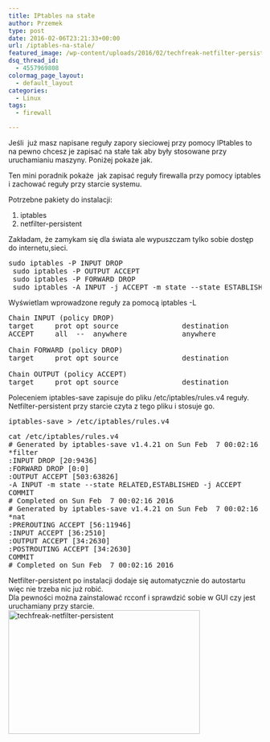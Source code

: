 ```yaml
---
title: IPtables na stałe
author: Przemek
type: post
date: 2016-02-06T23:21:33+00:00
url: /iptables-na-stale/
featured_image: /wp-content/uploads/2016/02/techfreak-netfilter-persistent2-624x351.jpg
dsq_thread_id:
  - 4557969808
colormag_page_layout:
  - default_layout
categories:
  - Linux
tags:
  - firewall

---
```

Jeśli  już masz napisane reguły zapory sieciowej przy pomocy IPtables to na pewno chcesz je zapisać na stałe tak aby były stosowane przy uruchamianiu maszyny. Poniżej pokaże jak.

<!--more-->

Ten mini poradnik pokaże  jak zapisać reguły firewalla przy pomocy iptables i zachować reguły przy starcie systemu.

Potrzebne pakiety do instalacji:

  1. iptables
  2. netfilter-persistent

Zakładam, że zamykam się dla świata ale wypuszczam tylko sobie dostęp do internetu,sieci.

<pre>sudo iptables -P INPUT DROP
 sudo iptables -P OUTPUT ACCEPT
 sudo iptables -P FORWARD DROP 
 sudo iptables -A INPUT -j ACCEPT -m state --state ESTABLISHED,RELATED</pre>

Wyświetlam wprowadzone reguły za pomocą iptables -L

<pre>Chain INPUT (policy DROP)
target     prot opt source               destination         
ACCEPT     all  --  anywhere             anywhere             state RELATED,ESTABLISHED

Chain FORWARD (policy DROP)
target     prot opt source               destination         

Chain OUTPUT (policy ACCEPT)
target     prot opt source               destination</pre>

Poleceniem iptables-save zapisuje do pliku /etc/iptables/rules.v4 reguły. Netfilter-persistent przy starcie czyta z tego pliku i stosuje go.

<pre>iptables-save &gt; /etc/iptables/rules.v4</pre>

<pre>cat /etc/iptables/rules.v4
# Generated by iptables-save v1.4.21 on Sun Feb  7 00:02:16 2016
*filter
:INPUT DROP [20:9436]
:FORWARD DROP [0:0]
:OUTPUT ACCEPT [503:63826]
-A INPUT -m state --state RELATED,ESTABLISHED -j ACCEPT
COMMIT
# Completed on Sun Feb  7 00:02:16 2016
# Generated by iptables-save v1.4.21 on Sun Feb  7 00:02:16 2016
*nat
:PREROUTING ACCEPT [56:11946]
:INPUT ACCEPT [36:2510]
:OUTPUT ACCEPT [34:2630]
:POSTROUTING ACCEPT [34:2630]
COMMIT
# Completed on Sun Feb  7 00:02:16 2016</pre>

Netfilter-persistent po instalacji dodaje się automatycznie do autostartu więc nie trzeba nic już robić.  
Dla pewności można zainstalować rcconf i sprawdzić sobie w GUI czy jest uruchamiany przy starcie.  
<a href="http://techfreak.pl/iptables-na-stale/techfreak-netfilter-persistent/" rel="attachment wp-att-11200"><img class="aligncenter size-full wp-image-11200" src="http://techfreak.pl/wp-content/uploads/2016/02/techfreak-netfilter-persistent.jpg" alt="techfreak-netfilter-persistent" width="381" height="246" /></a>

&nbsp;

&nbsp;

&nbsp;